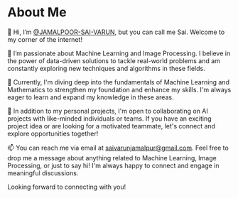 # About Me

👋 Hi, I’m [@JAMALPOOR-SAI-VARUN](https://github.com/JAMALPOOR-SAI-VARUN), but you can call me Sai. Welcome to my corner of the internet!

👀 I’m passionate about Machine Learning and Image Processing. I believe in the power of data-driven solutions to tackle real-world problems and am constantly exploring new techniques and algorithms in these fields.

🌱 Currently, I'm diving deep into the fundamentals of Machine Learning and Mathematics to strengthen my foundation and enhance my skills. I'm always eager to learn and expand my knowledge in these areas.

💼 In addition to my personal projects, I'm open to collaborating on AI projects with like-minded individuals or teams. If you have an exciting project idea or are looking for a motivated teammate, let's connect and explore opportunities together!

📫 You can reach me via email at [saivarunjamalpur@gmail.com](mailto:saivarunjamalpur@gmail.com). Feel free to drop me a message about anything related to Machine Learning, Image Processing, or just to say hi! I'm always happy to connect and engage in meaningful discussions.

Looking forward to connecting with you!

<!---
JAMALPOOR-SAI-VARUN/JAMALPOOR-SAI-VARUN is a ✨ special ✨ repository because its `README.md` (this file) appears on your GitHub profile.
You can click the Preview link to take a look at your changes.
--->
